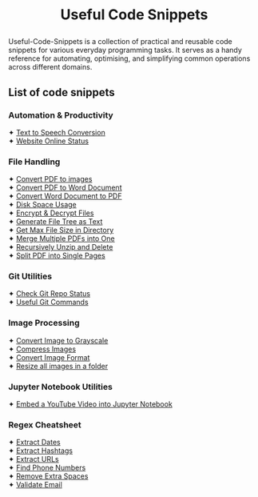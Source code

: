 # <p align="center">Useful Code Snippets</p>


Useful-Code-Snippets is a collection of practical and reusable code snippets for various everyday programming tasks. 
It serves as a handy reference for automating, optimising, and simplifying common operations across different domains.

## List of code snippets
### Automation & Productivity
✦ [Text to Speech Conversion](Automation%20&%20Productivity/Text%20to%20Speech%20Conversion.py)<br />
✦ [Website Online Status](Automation%20&%20Productivity/Webpage%20Online%20Status.py)<br />

### File Handling
✦ [Convert PDF to images](File%20Handling/PDF%20to%20Image.py)<br />
✦ [Convert PDF to Word Document](File%20Handling/Convert%20PDF%20to%20Word%20Document.py) <br />
✦ [Convert Word Document to PDF](File%20Handling/Convert%20Word%20Document%20to%20PDF.py) <br />
✦ [Disk Space Usage](File%20Handling/Disk%20Space%20Usage.py)<br />
✦ [Encrypt & Decrypt Files](File%20Handling/Encrypt%20and%20Decrypt%20Files.py)<br />
✦ [Generate File Tree as Text](File%20Handling/Generate%20File%20Tree%20as%20Text.py)<br />
✦ [Get Max File Size in Directory](File%20Handling/GetMaxFileSizeInDirectory.py)<br />
✦ [Merge Multiple PDFs into One](File%20Handling/Merge%20Multiple%20PDFs%20into%20One.py)<br />
✦ [Recursively Unzip and Delete](File%20Handling/RecursivelyUnzip&DeleteZips.py)<br />
✦ [Split PDF into Single Pages](File%20Handling/Split%20PDF%20into%20Single%20Pages.py)<br />

### Git Utilities
✦ [Check Git Repo Status](Git%20Utilities/Check%20Git%20Repo%20Status.py)<br />
✦ [Useful Git Commands](Git%20Utilities/Useful%20Git%20Commands.md)<br />

### Image Processing
✦ [Convert Image to Grayscale](Image%20Processing/Convert%20Image%20to%20Grayscale.py)<br />
✦ [Compress Images](Image%20Processing/Compress%20Images.py)<br />
✦ [Convert Image Format](Image%20Processing/Convert%20Image%20Format.py)<br />
✦ [Resize all images in a folder](Image%20Processing/Resize%20All%20Images%20In%20Folder.py)<br />

### Jupyter Notebook Utilities
✦ [Embed a YouTube Video into Jupyter Notebook](Jupyter%20Notebook/Embed%20A%20Youtube%20Video%20into%20JupyterNotebook.py)<br />

### Regex Cheatsheet
✦ [Extract Dates](Regex%20Cheatsheet/Extract%20Dates.py)<br />
✦ [Extract Hashtags](Regex%20Cheatsheet/Extract%20Hashtags.py)<br />
✦ [Extract URLs](Regex%20Cheatsheet/Extract%20URLs.py)<br />
✦ [Find Phone Numbers](Regex%20Cheatsheet/Find%20Phone%20Numbers.py)<br />
✦ [Remove Extra Spaces](Regex%20Cheatsheet/Remove%20Extra%20Spaces.py)<br />
✦ [Validate Email](Regex%20Cheatsheet/Validate%20Email.py)<br />
